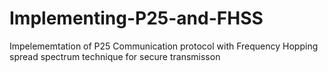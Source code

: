 # Implementing-P25-and-FHSS
Impelememtation of P25 Communication protocol with Frequency Hopping spread spectrum technique for secure transmisson
